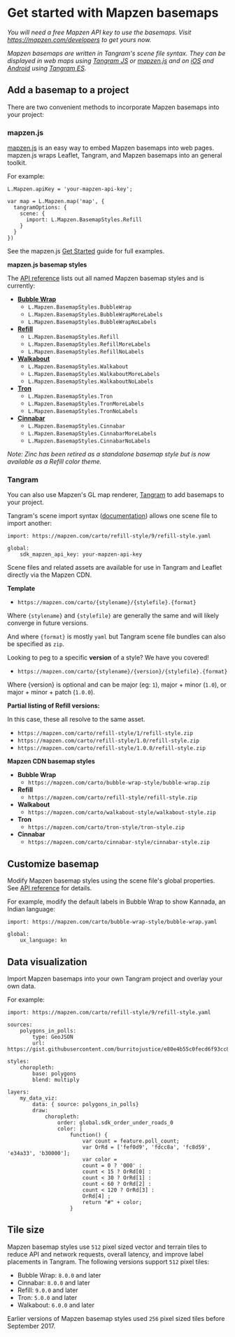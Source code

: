 # Get started with Mapzen basemaps

_You will need a free Mapzen API key to use the basemaps. Visit https://mapzen.com/developers to get yours now._

_Mapzen basemaps are written in Tangram's scene file syntax. They can be displayed in web maps using [Tangram JS](
https://mapzen.com/documentation/tangram/Javascript-API/) or [mapzen.js](https://mapzen.com/documentation/mapzen-js/) and on [iOS](https://mapzen.com/documentation/ios/) and [Android](https://mapzen.com/documentation/tangram/android-walkthrough/) using [Tangram ES](https://github.com/tangrams/tangram-es)._

## Add a basemap to a project

There are two convenient methods to incorporate Mapzen basemaps into your project:

### mapzen.js

[mapzen.js](https://mapzen.com/documentation/mapzen-js/) is an easy way to embed Mapzen basemaps into web pages. mapzen.js wraps Leaflet, Tangram, and Mapzen basemaps into an general toolkit.

For example:

```
L.Mapzen.apiKey = 'your-mapzen-api-key';

var map = L.Mapzen.map('map', {
  tangramOptions: {
    scene: {
      import: L.Mapzen.BasemapStyles.Refill
    }
  }
})
```

See the mapzen.js [Get Started](https://mapzen.com/documentation/mapzen-js/get-started/) guide for full examples.

**mapzen.js basemap styles**

The [API reference](https://mapzen.com/documentation/mapzen-js/api-reference/#basemap-styles) lists out all named Mapzen basemap styles and is currently:

* **[Bubble Wrap](https://mapzen.com/products/maps/bubble-wrap)**
    * `L.Mapzen.BasemapStyles.BubbleWrap`
    * `L.Mapzen.BasemapStyles.BubbleWrapMoreLabels`
    * `L.Mapzen.BasemapStyles.BubbleWrapNoLabels`
* **[Refill](https://mapzen.com/products/maps/refill/more-labels)**
    * `L.Mapzen.BasemapStyles.Refill`
    * `L.Mapzen.BasemapStyles.RefillMoreLabels`
    * `L.Mapzen.BasemapStyles.RefillNoLabels`
* **[Walkabout](https://mapzen.com/products/maps/walkabout/more-labels)**
    * `L.Mapzen.BasemapStyles.Walkabout`
    * `L.Mapzen.BasemapStyles.WalkaboutMoreLabels`
    * `L.Mapzen.BasemapStyles.WalkaboutNoLabels`
* **[Tron](https://mapzen.com/products/maps/tron/more-labels)**
    * `L.Mapzen.BasemapStyles.Tron`
    * `L.Mapzen.BasemapStyles.TronMoreLabels`
    * `L.Mapzen.BasemapStyles.TronNoLabels`
* **[Cinnabar](https://mapzen.com/products/maps/cinnabar/more-labels)**
    * `L.Mapzen.BasemapStyles.Cinnabar`
    * `L.Mapzen.BasemapStyles.CinnabarMoreLabels`
    * `L.Mapzen.BasemapStyles.CinnabarNoLabels`

_Note: Zinc has been retired as a standalone basemap style but is now available as a Refill color theme._

### Tangram

You can also use Mapzen's GL map renderer, [Tangram](https://mapzen.com/documentation/tangram/) to add basemaps to your project.

Tangram's scene import syntax ([documentation](https://mapzen.com/documentation/tangram/import/)) allows one scene file to import another:

```
import: https://mapzen.com/carto/refill-style/9/refill-style.yaml

global:
    sdk_mapzen_api_key: your-mapzen-api-key
```

Scene files and related assets are available for use in Tangram and Leaflet directly via the Mapzen CDN.

**Template**

* `https://mapzen.com/carto/{stylename}/{stylefile}.{format}`

Where `{stylename}` and `{stylefile}` are generally the same and will likely converge in future versions.

And where `{format}` is mostly `yaml` but Tangram scene file bundles can also be specified as `zip`.

Looking to peg to a specific **version** of a style? We have you covered!

* `https://mapzen.com/carto/{stylename}/{version}/{stylefile}.{format}`

Where {version} is optional and can be major (eg: `1`), major + minor (`1.0`), or major + minor + patch (`1.0.0`).

**Partial listing of Refill versions:**

In this case, these all resolve to the same asset.

* `https://mapzen.com/carto/refill-style/1/refill-style.zip`
* `https://mapzen.com/carto/refill-style/1.0/refill-style.zip`
* `https://mapzen.com/carto/refill-style/1.0.0/refill-style.zip`

**Mapzen CDN basemap styles**

* **Bubble Wrap**
    * `https://mapzen.com/carto/bubble-wrap-style/bubble-wrap.zip`
* **Refill**
    * `https://mapzen.com/carto/refill-style/refill-style.zip`
* **Walkabout**
    * `https://mapzen.com/carto/walkabout-style/walkabout-style.zip`
* **Tron**
    * `https://mapzen.com/carto/tron-style/tron-style.zip`
* **Cinnabar**
    * `https://mapzen.com/carto/cinnabar-style/cinnabar-style.zip`

## Customize basemap

Modify Mapzen basemap styles using the scene file's global properties. See [API reference](api-reference.md) for details.

For example, modify the default labels in Bubble Wrap to show Kannada, an Indian language:

```
import: https://mapzen.com/carto/bubble-wrap-style/bubble-wrap.yaml

global:
    ux_language: kn
```

## Data visualization

Import Mapzen basemaps into your own Tangram project and overlay your own data.

For example:

```
import: https://mapzen.com/carto/refill-style/9/refill-style.yaml

sources:
    polygons_in_polls:
        type: GeoJSON
        url: https://gist.githubusercontent.com/burritojustice/e80e4b55c0fecd6f93cc8dae20ac2686/raw/c350c17d0697a52e73dc39ab261f4d0f14ca1afa/LAC_neightborhoods_polling_places_2014_general.geojson

styles:
    choropleth:
        base: polygons
        blend: multiply

layers:
    my_data_viz:
        data: { source: polygons_in_polls}
        draw:
            choropleth:
                order: global.sdk_order_under_roads_0
                color: |
                    function() {
                        var count = feature.poll_count;
                        var OrRd = ['fef0d9', 'fdcc8a', 'fc8d59', 'e34a33', 'b30000'];
                        var color =
                        count = 0 ? '000' :
                        count < 15 ? OrRd[0] :
                        count < 30 ? OrRd[1] :
                        count < 60 ? OrRd[2] :
                        count < 120 ? OrRd[3] :
                        OrRd[4] ;
                        return "#" + color;
                    }

```

## Tile size

Mapzen basemap styles use `512` pixel sized vector and terrain tiles to reduce API and network requests, overall latency, and improve label placements in Tangram. The following versions support `512` pixel tiles:

* Bubble Wrap: `8.0.0` and later
* Cinnabar: `8.0.0` and later
* Refill: `9.0.0` and later
* Tron: `5.0.0` and later
* Walkabout: `6.0.0` and later

Earlier versions of Mapzen basemap styles used `256` pixel sized tiles before September 2017.
